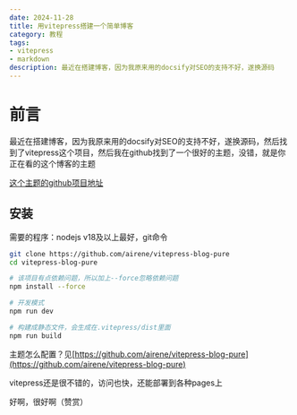 ```yaml
---
date: 2024-11-28
title: 用vitepress搭建一个简单博客
category: 教程
tags:
- vitepress
- markdown
description: 最近在搭建博客，因为我原来用的docsify对SEO的支持不好，遂换源码
---
```

# 前言
最近在搭建博客，因为我原来用的docsify对SEO的支持不好，遂换源码，然后找到了vitepress这个项目，然后我在github找到了一个很好的主题，没错，就是你正在看的这个博客的主题

[这个主题的github项目地址](https://github.com/airene/vitepress-blog-pure)

## 安装

需要的程序：nodejs v18及以上最好，git命令

```bash
git clone https://github.com/airene/vitepress-blog-pure
cd vitepress-blog-pure

# 该项目有点依赖问题，所以加上--force忽略依赖问题
npm install --force

# 开发模式
npm run dev

# 构建成静态文件，会生成在.vitepress/dist里面
npm run build
```

主题怎么配置？见[https://github.com/airene/vitepress-blog-pure](https://github.com/airene/vitepress-blog-pure)

vitepress还是很不错的，访问也快，还能部署到各种pages上

好啊，很好啊（赞赏）

<Comment />


